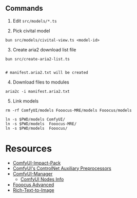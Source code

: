

## Commands

1. Edit `src/models/*.ts`

2. Pick civital model

```
bun src/models/civital-view.ts <model-id>

```

3. Create aria2 download list file

```
bun src/create-aria2-list.ts


# manifest.aria2.txt will be created

```

4. Download files to modules

```
aria2c -i manifest.aria2.txt
```

5. Link models

```
rm -rf ComfyUI/models Fooocus-MRE/models Fooocus/models

ln -s $PWD/models ComfyUI/
ln -s $PWD/models  Fooocus-MRE/
ln -s $PWD/models  Fooocus/
```

# Resources

- [ComfyUI-Impact-Pack](https://github.com/ltdrdata/ComfyUI-Impact-Pack)
- [ComfyUI's ControlNet Auxiliary Preprocessors](https://github.com/Fannovel16/comfyui_controlnet_aux)
- [ComfyUI-Manager](https://github.com/ltdrdata/ComfyUI-Manager)
  - [ComfyUI Nodes Info](https://ltdrdata.github.io/)
- [Fooocus Advanced](https://github.com/lllyasviel/Fooocus/discussions/117)
- [Rich-Text-to-Image](https://github.com/songweige/rich-text-to-image)
